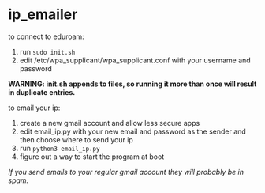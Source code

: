 # ip_emailer
to connect to eduroam:
1. run ```sudo init.sh```
2. edit /etc/wpa_supplicant/wpa_supplicant.conf with your username and password

**WARNING: init.sh appends to files, so running it more than once will result in duplicate entries.**

to email your ip:
1. create a new gmail account and allow less secure apps
2. edit email_ip.py with your new email and password as the sender and then choose where to send your ip
3. run ```python3 email_ip.py```
4. figure out a way to start the program at boot

*If you send emails to your regular gmail account they will probably be in spam.*
